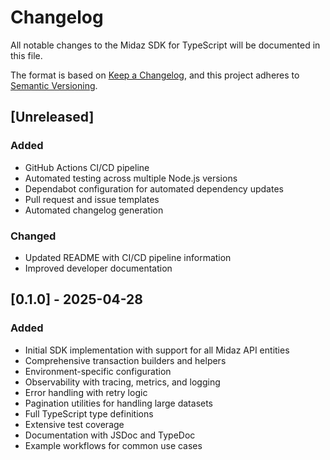 # Changelog

All notable changes to the Midaz SDK for TypeScript will be documented in this file.

The format is based on [Keep a Changelog](https://keepachangelog.com/en/1.0.0/),
and this project adheres to [Semantic Versioning](https://semver.org/spec/v2.0.0.html).

## [Unreleased]

### Added
- GitHub Actions CI/CD pipeline
- Automated testing across multiple Node.js versions
- Dependabot configuration for automated dependency updates
- Pull request and issue templates
- Automated changelog generation

### Changed
- Updated README with CI/CD pipeline information
- Improved developer documentation

## [0.1.0] - 2025-04-28

### Added
- Initial SDK implementation with support for all Midaz API entities
- Comprehensive transaction builders and helpers
- Environment-specific configuration
- Observability with tracing, metrics, and logging
- Error handling with retry logic
- Pagination utilities for handling large datasets
- Full TypeScript type definitions
- Extensive test coverage
- Documentation with JSDoc and TypeDoc
- Example workflows for common use cases